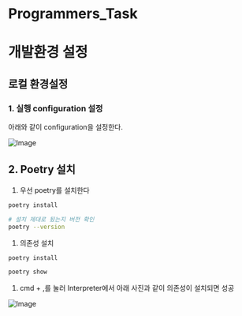 # Programmers_Task

# 개발환경 설정

## 로컬 환경설정

### 1. 실행 configuration 설정

아래와 같이 configuration을 설정한다.

![Image](https://github.com/user-attachments/assets/40c01d53-0b67-4691-9724-7d43ef1fade4)

## 2. Poetry 설치

1. 우선 poetry를 설치한다

```bash
poetry install

# 설치 제대로 됬는지 버전 확인
poetry --version
```

1. 의존성 설치

```bash
poetry install

poetry show
```

1. cmd + ,를 눌러 Interpreter에서 아래 사진과 같이 의존성이 설치되면 성공

![Image](https://github.com/user-attachments/assets/0c74ad50-4d6b-415a-b070-39b2a41ed756)
